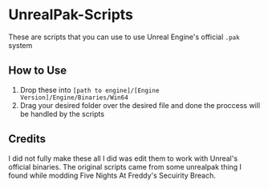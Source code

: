 # UnrealPak-Scripts
These are scripts that you can use to use Unreal Engine's official `.pak` system

## How to Use
1. Drop these into `[path to engine]/[Engine Version]/Engine/Binaries/Win64`
2. Drag your desired folder over the desired file and done the proccess will be handled by the scripts

## Credits
I did not fully make these all I did was edit them to work with Unreal's official binaries. The original scripts came from some unrealpak thing I found while modding Five Nights At Freddy's Secuirity Breach.
